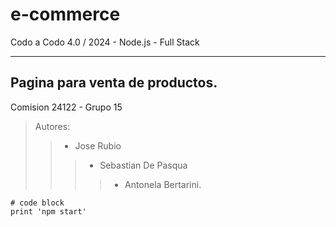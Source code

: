# **e-commerce**
 Codo a Codo 4.0 / 2024 -  Node.js - Full Stack 
 
***

## Pagina para venta de productos.
Comision 24122  -  Grupo 15 
>Autores: 
>>* Jose Rubio
>>>* Sebastian De Pasqua
>>>>* Antonela Bertarini.

```
# code block
print 'npm start' 
